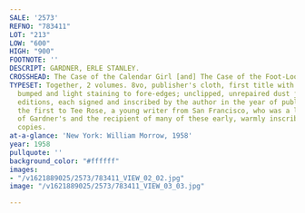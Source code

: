 ```yaml
---
SALE: '2573'
REFNO: "783411"
LOT: "213"
LOW: "600"
HIGH: "900"
FOOTNOTE: ''
DESCRIPT: GARDNER, ERLE STANLEY.
CROSSHEAD: The Case of the Calendar Girl [and] The Case of the Foot-Loose Doll.
TYPESET: Together, 2 volumes. 8vo, publisher's cloth, first title with top corners
  bumped and light staining to fore-edges; unclipped, unrepaired dust jackets. <i>First
  editions, each signed and inscribed by the author in the year of publication,</i>
  the first to Tee Rose, a young writer from San Francisco, who was a lifelong friend
  of Gardner's and the recipient of many of these early, warmly inscribed, presentation
  copies.
at-a-glance: 'New York: William Morrow, 1958'
year: 1958
pullquote: ''
background_color: "#ffffff"
images:
- "/v1621889025/2573/783411_VIEW_02_02.jpg"
image: "/v1621889025/2573/783411_VIEW_03_03.jpg"

---
```


